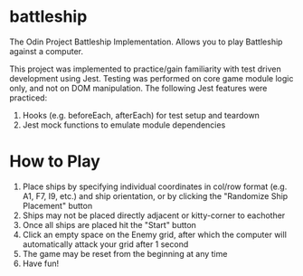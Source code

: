 # battleship
The Odin Project Battleship Implementation. Allows you to play Battleship against a computer.

This project was implemented to practice/gain familiarity with test driven development using Jest. Testing was performed on core game module logic only, and not on DOM manipulation. The following Jest features were practiced:

1. Hooks (e.g. beforeEach, afterEach) for test setup and teardown
2. Jest mock functions to emulate module dependencies

# How to Play

1. Place ships by specifying individual coordinates in col/row format (e.g. A1, F7, I9, etc.) and ship orientation, or by clicking the "Randomize Ship Placement" button
2. Ships may not be placed directly adjacent or kitty-corner to eachother
3. Once all ships are placed hit the "Start" button
4. Click an empty space on the Enemy grid, after which the computer will automatically attack your grid after 1 second
5. The game may be reset from the beginning at any time
6. Have fun!